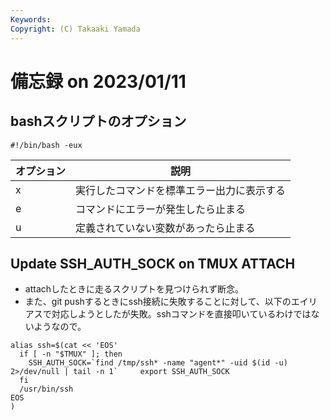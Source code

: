 ```yaml
---
Keywords: 
Copyright: (C) Takaaki Yamada
---
```


# 備忘録 on 2023/01/11

## bashスクリプトのオプション
```
#!/bin/bash -eux
```
| オプション | 説明 |
----|----
| x | 実行したコマンドを標準エラー出力に表示する |
| e | コマンドにエラーが発生したら止まる |
| u | 定義されていない変数があったら止まる |

## Update SSH_AUTH_SOCK on TMUX ATTACH
- attachしたときに走るスクリプトを見つけられず断念。
- また、git pushするときにssh接続に失敗することに対して、以下のエイリアスで対応しようとしたが失敗。sshコマンドを直接叩いているわけではないようなので。
```
alias ssh=$(cat << 'EOS'
  if [ -n "$TMUX" ]; then
    SSH_AUTH_SOCK=`find /tmp/ssh* -name "agent*" -uid $(id -u) 2>/dev/null | tail -n 1`     export SSH_AUTH_SOCK
  fi
  /usr/bin/ssh
EOS
)

```
